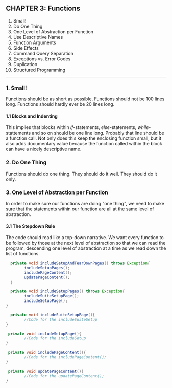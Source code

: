 ## CHAPTER 3: Functions

1. Small!
2. Do One Thing
3. One Level of Abstraction per Function
4. Use Descriptive Names
5. Function Arguments
6. Side Effects
7. Command Query Separation
8. Exceptions vs. Error Codes
9. Duplication
10. Structured Programming

---

### 1. Small!

Functions should be as short as possible. Functions should not be 100 lines long. Functions should 
hardly ever be 20 lines long. 

#### 1.1 Blocks and Indenting

This implies that blocks within *if*-statements, *else*-statements, *while*-stattements and so on should be
one line long. Probably that line should be a function call. Not only does this keep the enclosing function 
small, but it also adds documentary value because the function called within the block can have a nicely descriptive
name.

### 2. Do One Thing

Functions should do one thing. They should do it well. They should do it only.

### 3. One Level of Abstraction per Function

In order to make sure our functions are doing "one thing", we need to make sure that the statements within our
function are all at the same level of abstraction.

#### 3.1 The Stepdown Rule

The code should read like a top-down narrative. We want every function to be followed by those at the next level
of abstraction so that we can read the program, descending one level of abstraction at a time as we read down
the list of functions.

```java
  private void includeSetupAndTearDownPages() throws Exception{
        includeSetupPages();
        includePageContent();
        updatePageContent();
  }

  private void includeSetupPages() throws Exception{
        includeSuiteSetupPage();
        includeSetupPage();
}

  private void includeSuiteSetupPage(){
        //Code for the includeSuiteSetup
}

 private void includeSetupPage(){
        //Code for the includeSetup
}

 private void includePageContent(){
        //Code for the includePageContent();
}

 private void updatePageContent(){
        //Code for the updatePageContent();
}
```

